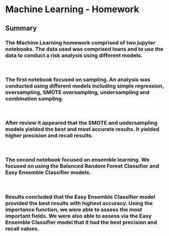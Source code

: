 # **Machine Learning - Homework**

## **Summary**

### The Machine Learning homework comprised of two jupyter notebooks.  The data used was comprised loans and to use the data to conduct a risk analysis using different models.

 <br />

### The first notebook focused on sampling.  An analysis was conducted using different models including simple regression, oversampling, SMOTE oversampling, undersampling and combination sampling.

<br />

### After review it appeared that the SMOTE and undersampling models yielded the best and most accurate results.  It yielded higher precision and recall results.

<br />

### The second notebook focused on ensemble learning.  We focused on using the Balanced Random Forest Classifier and Easy Ensemble Classifier models.

<br />

### Results concluded that the Easy Ensemble Classifier model provided the best results with highest accuracy.  Using the importance function, we were able to assess the most important fields.  We were also able to assess via the Easy Ensemble Classifier model that it had the best precision and recall values.